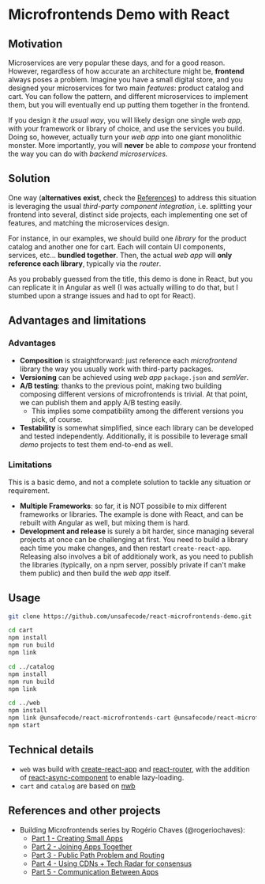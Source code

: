 # Microfrontends Demo with React

## Motivation

Microservices are very popular these days, and for a good reason. However, regardless of how accurate an architecture might be, **frontend** always poses a problem. Imagine you have a small digital store, and you designed your microservices for two main _features_: product catalog and cart. You can follow the pattern, and different microservices to implement them, but you will eventually end up putting them together in the frontend.

If you design it _the usual way_, you will likely design one single _web app_, with your framework or library of choice, and use the services you build. Doing so, however, actually turn your _web app_ into one giant monolithic monster. More importantly, you will **never** be able to _compose_ your frontend the way you can do with _backend microservices_.

## Solution

One way (**alternatives exist**, check the [References](#references-and-other-projects)) to address this situation is leveraging the usual _third-party component integration_, i.e. splitting your frontend into several, distinct side projects, each implementing one set of features, and matching the microservices design.

For instance, in our examples, we should build one _library_ for the product catalog and another one for cart. Each will contain UI components, services, etc... **bundled together**. Then, the actual _web app_ will **only reference each library**, typically via the _router_.

As you probably guessed from the title, this demo is done in React, but you can replicate it in Angular as well (I was actually willing to do that, but I stumbed upon a strange issues and had to opt for React).

## Advantages and limitations

### Advantages

- **Composition** is straightforward: just reference each _microfrontend_ library the way you usually work with third-party packages.
- **Versioning** can be achieved using _web app_ `package.json` and _semVer_.
- **A/B testing**: thanks to the previous point, making two building composing different versions of microfrontends is trivial. At that point, we can publish them and apply A/B testing easily.
    - This implies some compatibility among the different versions you pick, of course.
- **Testability** is somewhat simplified, since each library can be developed and tested independently. Additionally, it is possibile to leverage small _demo_ projects to test them end-to-end as well.

### Limitations

This is a basic demo, and not a complete solution to tackle any situation or requirement.

- **Multiple Frameworks**: so far, it is NOT possibile to mix different frameworks or libraries. The example is done with React, and can be rebuilt with Angular as well, but mixing them is hard.
- **Development and release** is surely a bit harder, since managing several projects at once can be challenging at first. You need to build a library each time you make changes, and then restart `create-react-app`. Releasing also involves a bit of additionaly work, as you need to publish the libraries (typically, on a npm server, possibly private if can't make them public) and then build the _web app_ itself.

## Usage

```bash
git clone https://github.com/unsafecode/react-microfrontends-demo.git

cd cart
npm install
npm run build
npm link

cd ../catalog
npm install
npm run build
npm link

cd ../web
npm install
npm link @unsafecode/react-microfrontends-cart @unsafecode/react-microfrontends-catalog
npm start
```

## Technical details

- `web` was build with [create-react-app](https://github.com/facebookincubator/create-react-app) and [react-router](https://reacttraining.com/react-router/), with the addition of [react-async-component](https://github.com/ctrlplusb/react-async-component) to enable lazy-loading.
- `cart` and `catalog` are based on [nwb](https://github.com/insin/nwb/blob/master/docs/guides/ReactComponents.md#libraries)

## References and other projects

- Building Microfrontends series by Rogério Chaves (@rogeriochaves):
    - [Part 1 - Creating Small Apps](https://medium.com/@_rchaves_/building-microfrontends-part-i-creating-small-apps-710d709b48b7)
    - [Part 2 - Joining Apps Together](https://medium.com/@_rchaves_/building-microfrontends-part-ii-joining-apps-together-dfa1b6f17d3e)
    - [Part 3 - Public Path Problem and Routing](https://medium.com/@_rchaves_/building-microfrontends-part-iii-public-path-problem-1ce823be24c9=)
    - [Part 4 - Using CDNs + Tech Radar for consensus](https://medium.com/@_rchaves_/building-microfrontends-part-iv-using-cdns-tech-radar-for-consensus-7dd658c1edb7)
    - [Part 5 - Communication Between Apps](https://medium.com/@_rchaves_/building-microfrontends-part-v-communication-between-apps-34ae3649d610)